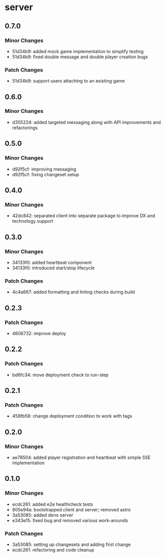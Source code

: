 # server

## 0.7.0

### Minor Changes

- 51d34b9: added mock game implementation to simplify testing
- 51d34b9: fixed double message and double player creation bugs

### Patch Changes

- 51d34b9: support users attaching to an existing game

## 0.6.0

### Minor Changes

- d355224: added targeted messaging along with API improvements and refactorings

## 0.5.0

### Minor Changes

- d92f5cf: improving messaging
- d92f5cf: fixing changeset setup

## 0.4.0

### Minor Changes

- 42dc842: separated client into separate package to improve DX and technology support

## 0.3.0

### Minor Changes

- 34133f0: added heartbeat component
- 34133f0: introduced start/stop lifecycle

### Patch Changes

- 4c4a667: added formatting and linting checks during build

## 0.2.3

### Patch Changes

- 4606732: improve deploy

## 0.2.2

### Patch Changes

- bd6fc34: move deployment check to run-step

## 0.2.1

### Patch Changes

- 458fb58: change deployment condition to work with tags

## 0.2.0

### Minor Changes

- ae78504: added player registration and heartbeat with simple SSE implementation

## 0.1.0

### Minor Changes

- ecdc261: added e2e healthcheck tests
- 805e94a: bootstrapped client and server; removed astro
- 3a53085: added deno server
- e343e15: fixed bug and removed various work-arounds

### Patch Changes

- 3a53085: setting up changesets and adding first change
- ecdc261: refactoring and code cleanup

